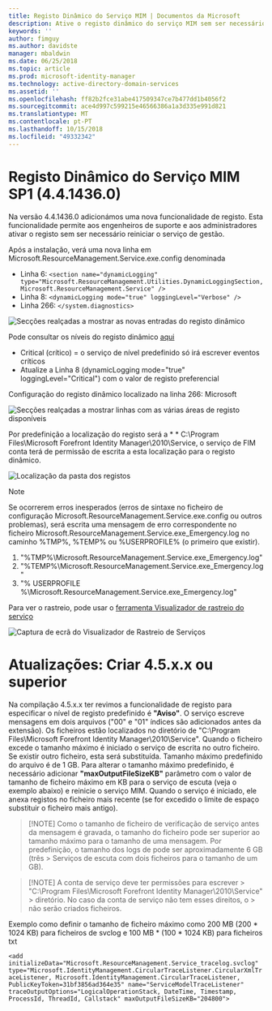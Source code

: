 ```yaml
---
title: Registo Dinâmico do Serviço MIM | Documentos da Microsoft
description: Ative o registo dinâmico do serviço MIM sem ser necessário reiniciar o serviço de gestão
keywords: ''
author: fimguy
ms.author: davidste
manager: mbaldwin
ms.date: 06/25/2018
ms.topic: article
ms.prod: microsoft-identity-manager
ms.technology: active-directory-domain-services
ms.assetid: ''
ms.openlocfilehash: ff82b2fce31abe417509347ce7b477dd1b4056f2
ms.sourcegitcommit: ace4d997c599215e46566386a1a3d335e991d821
ms.translationtype: MT
ms.contentlocale: pt-PT
ms.lasthandoff: 10/15/2018
ms.locfileid: "49332342"
---
```

# <a name="mim-sp1-4414360--service-dynamic-logging"></a>Registo Dinâmico do Serviço MIM SP1 (4.4.1436.0)
Na versão 4.4.1436.0 adicionámos uma nova funcionalidade de registo. Esta funcionalidade permite aos engenheiros de suporte e aos administradores ativar o registo sem ser necessário reiniciar o serviço de gestão.

Após a instalação, verá uma nova linha em Microsoft.ResourceManagement.Service.exe.config denominada

*   Linha 6: ``<section name="dynamicLogging" type="Microsoft.ResourceManagement.Utilities.DynamicLoggingSection, Microsoft.ResourceManagement.Service" />``
*   Linha 8: ``<dynamicLogging mode="true" loggingLevel="Verbose" />``
*   Linha 266: ``</system.diagnostics> ``

![Secções realçadas a mostrar as novas entradas do registo dinâmico](media/mim-service-dynamic-logging/screen01.png)

Pode consultar os níveis do registo dinâmico [aqui](https://msdn.microsoft.com/library/ms733025(v=vs.110).aspx#Anchor_3)

- Critical (crítico) = o serviço de nível predefinido só irá escrever eventos críticos
- Atualize a Linha 8 (dynamicLogging mode="true" loggingLevel="Critical") com o valor de registo preferencial

Configuração do registo dinâmico localizado na linha 266: Microsoft

![Secções realçadas a mostrar linhas com as várias áreas de registo disponíveis](media/mim-service-dynamic-logging/screen02.png)

Por predefinição a localização do registo será a * * C:\Program Files\Microsoft Forefront Identity Manager\2010\Service, o serviço de FIM conta terá de permissão de escrita a esta localização para o registo dinâmico.

![Localização da pasta dos registos](media/mim-service-dynamic-logging/screen03.png)

> [!NOTE]
>  Se ocorrerem erros inesperados (erros de sintaxe no ficheiro de configuração Microsoft.ResourceManagement.Service.exe.config ou outros problemas), será escrita uma mensagem de erro correspondente no ficheiro Microsoft.ResourceManagement.Service.exe_Emergency.log no caminho %TMP%, %TEMP% ou %USERPROFILE% (o primeiro que existir).  
> 1. "%TMP%\Microsoft.ResourceManagement.Service.exe_Emergency.log"
> 2. "%TEMP%\Microsoft.ResourceManagement.Service.exe_Emergency.log"
> 3. "% USERPROFILE %\Microsoft.ResourceManagement.Service.exe_Emergency.log"

Para ver o rastreio, pode usar o [ferramenta Visualizador de rastreio do serviço](https://msdn.microsoft.com//library/aa751795(v=vs.110).aspx)

 ![Captura de ecrã do Visualizador de Rastreio de Serviços](media/mim-service-dynamic-logging/screen04.png)

# <a name="updates-build-45xx-or-greater"></a>Atualizações: Criar 4.5.x.x ou superior

Na compilação 4.5.x.x ter revimos a funcionalidade de registo para especificar o nível de registo predefinido é **"Aviso"**. O serviço escreve mensagens em dois arquivos ("00" e "01" índices são adicionados antes da extensão). Os ficheiros estão localizados no diretório de "C:\Program Files\Microsoft Forefront Identity Manager\2010\Service". Quando o ficheiro excede o tamanho máximo é iniciado o serviço de escrita no outro ficheiro. Se existir outro ficheiro, esta será substituída. Tamanho máximo predefinido do arquivo é de 1 GB. Para alterar o tamanho máximo predefinido, é necessário adicionar **"maxOutputFileSizeKB"** parâmetro com o valor de tamanho de ficheiro máximo em KB para o serviço de escuta (veja o exemplo abaixo) e reinicie o serviço MIM. Quando o serviço é iniciado, ele anexa registos no ficheiro mais recente (se for excedido o limite de espaço substituir o ficheiro mais antigo). 

> [!NOTE] Como o tamanho de ficheiro de verificação de serviço antes da mensagem é gravada, o tamanho do ficheiro pode ser superior ao tamanho máximo para o tamanho de uma mensagem. Por predefinição, o tamanho dos logs de pode ser aproximadamente 6 GB (três > Serviços de escuta com dois ficheiros para o tamanho de um GB).

> [!NOTE] A conta de serviço deve ter permissões para escrever > "C:\Program Files\Microsoft Forefront Identity Manager\2010\Service" > diretório. No caso da conta de serviço não tem esses direitos, o > não serão criados ficheiros.

Exemplo como definir o tamanho de ficheiro máximo como 200 MB (200 * 1024 KB) para ficheiros de svclog e 100 MB * (100 * 1024 KB) para ficheiros txt

`<add initializeData="Microsoft.ResourceManagement.Service_tracelog.svclog" type="Microsoft.IdentityManagement.CircularTraceListener.CircularXmlTraceListener, Microsoft.IdentityManagement.CircularTraceListener, PublicKeyToken=31bf3856ad364e35" name="ServiceModelTraceListener" traceOutputOptions="LogicalOperationStack, DateTime, Timestamp, ProcessId, ThreadId, Callstack" maxOutputFileSizeKB="204800">`
